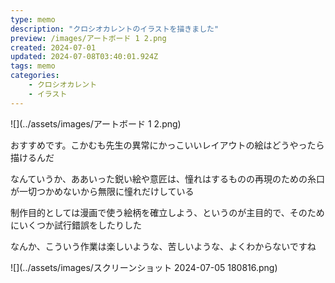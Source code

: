 ```yaml
---
type: memo
description: "クロシオカレントのイラストを描きました"
preview: /images/アートボード 1 2.png
created: 2024-07-01
updated: 2024-07-08T03:40:01.924Z
tags: memo
categories:
    - クロシオカレント
    - イラスト
---
```



![](../assets/images/アートボード 1 2.png)

おすすめです。こかむも先生の異常にかっこいいレイアウトの絵はどうやったら描けるんだ

なんていうか、ああいった鋭い絵や意匠は、憧れはするものの再現のための糸口が一切つかめないから無限に憧れだけしている

制作目的としては漫画で使う絵柄を確立しよう、というのが主目的で、そのためにいくつか試行錯誤をしたりした

なんか、こういう作業は楽しいような、苦しいような、よくわからないですね

![](../assets/images/スクリーンショット 2024-07-05 180816.png)
